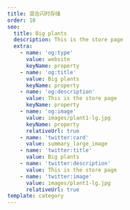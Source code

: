```yaml
---
title: 混合闪村存储
order: 10
seo:
  title: Big plants
  description: This is the store page
  extra:
    - name: 'og:type'
      value: website
      keyName: property
    - name: 'og:title'
      value: Big plants
      keyName: property
    - name: 'og:description'
      value: This is the store page
      keyName: property
    - name: 'og:image'
      value: images/plant1-lg.jpg
      keyName: property
      relativeUrl: true
    - name: 'twitter:card'
      value: summary_large_image
    - name: 'twitter:title'
      value: Big plants
    - name: 'twitter:description'
      value: This is the store page
    - name: 'twitter:image'
      value: images/plant1-lg.jpg
      relativeUrl: true
template: category
---
```

